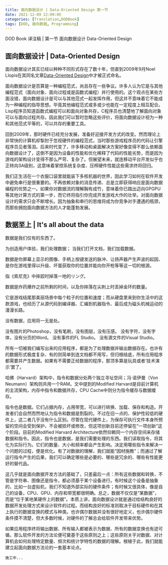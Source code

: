 ```yaml
---
title: 面向数据设计 | Data-Oriented Design 第一节
date: 2021-12-09 22:09:05
categories: [Translation,DODBook]
tags: [DOD, 面向数据, Programming] 
---
```


DOD Book 译注稿 | 第一节 面向数据设计 Data-Oriented Design
<!-- more -->

## 面向数据设计 | Data-Oriented Design

面向数据设计其实已经以种种不同形式存在了数十年，但直到2009年9月Noel Llopis在其同名文章[Data-Oriented Design](https://gamesfromwithin.com/data-oriented-design)中才被正式命名。

面向数据设计是否算是一种编程范式，尚且存在一些争议。许多人认为它是与其他编程范式（面向对象、面向过程或是函数式编程）并行使用的。这个观点在某些方面没错，面向数据设计是可以与其他范式一起发挥作用，但这并不意味着它不能成为一种编程的指导思想。毕竟其他编程范式或多或少也能在一定程度上相互配合。Lisp程序员知道函数式编程可以和面向对象共存，C程序员也清楚地了解面向对象可以与面向过程共存。因此我们可以暂时忽略这些评价，将面向数据设计视为一种和其他范式平等的，可以共存的重要工具。

回到2009年，那时硬件已经充分发展，准备好迎接开发方式的改变。然而理论上非常快的计算机却掣肘于忽视硬件的编程范式，当时那些游戏程序员的代码让引擎程序员见者落泪。后来时代变了，许多移动和桌面解决方案好像变得不那么依赖面向数据设计了，这倒不是因为设备的性能和优化稀释了代码的性能劣势，而是因为游戏的架构设计变得不那么严苛、复杂了。但展望未来，就连移动平台开发似乎也正转向3A级别，这意味着掌控系统复杂度、压榨硬件性能这些需求终将回归。

我们正生活在一个衣服口袋里就能装下多核机器的世界，因此学习如何在软件开发中避免串行是很重要的。不再依赖对象的消息传递、总是立即获得响应是面向数据编程的优势之一。如果你对数据流的理解胸有成竹，意味着你已踏出迈向GPGPU等其他计算方式的第一步，而它终将指引你完成开发游戏大作的壮举。对面向数据设计的需求只会不断增长。因为抽象和串行的思维将成为你竞争对手遭遇的瓶颈，而那些拥抱面向数据方法的人才能蓬勃发展。

## 数据至上 | It's all about the data

数据是我们仅有的东西了。

为创造用户体验，我们处理数据；
当我们打开文档，我们加载数据。

数据是你屏幕上显示的图像、手柄上按键发送的脉冲、让扬声器产生声波的起因、是你在游戏里得以升级、坏蛋获取你的位置并能向你开枪等等这一切的根源。

<p class="sidenote">指《索尼克》中摔跤时掉落一地的リング。</p>

数据是炸药爆炸之前所剩的时间，以及你摔落在尖刺上时丢掉金环的数量。

它是游戏结尾那美丽场景中每个粒子的位置和速度；而从硬盘里来到你生活中的这款游戏，也经历了从源代码到编译器、汇编到机器指令、最后成为磁头机械运动的漫漫长路。

没有数据，应用将一无是处。

没有图片的Photoshop，没有笔刷，没有图层，没有压感。
没有字符，没有字体，没有分页的Word。
没有事件的FL Studio。
没有源文件的Visual Studio。

所有一切被我们编写出来的应用程序，都是为了处理数据并输出数据存在。也许有的数据形式极度复杂、有的则简单到连文档都不用写，但归根结底，所有应用程序都需要并产生数据。如果有不需要正经数据的程序，那顶多算是玩具或者‘技术演示’罢了。

<p class="sidenote">哈佛（Harvard）架构中，指令和数据分处两个独立寻址空间；冯·诺伊曼（Von Neumann）架构则共用一个RAM。文中提到的Modified Harvard是目前计算机的主流架构，内存中指令和数据共存，CPU Cache中则分为指令缓存与数据缓存。</p>

指令也是数据。它们占据内存，占用带宽，可以进行转换、加载、保存和构造。开发者们会自然而然地认为指令和数据是割裂的。不过在旧一点的、保护性较低的硬件上，这二者几乎没有什么区别。尽管在现代硬件上，为保存可执行文件本身所预留的空间会受到保护，不会被损坏或修改，但这项创新目前还停留在“一项创新”这个阶段。目前的Modified Harvard Architecture依然仰赖同一个内存空间来存储数据和指令。因此，指令也是数据，是我们需要处理的东西。我们读取指令，将其化为实际行为。它们的数量、大小和频率都会产生影响。决定用哪些指令来解决一个问题的过程，便是优化。有了对数据的理解，我们就能“因材施教”；而通过了解运行指令产生的后果，我们可以确定哪些是必要的、哪些是冗余的、哪些有性能更好的替代品。

这几乎就是面向数据开发方法的基础了，只差最后一点：所有这些数据和转换，不管是字符串、图像还是指令，都必须基于某个设备进行。有时候这个设备是抽象的，比如一台虚拟机，我们不知道外部实际的硬件条件；有时候又很具体，像是自己的设备，CPU、GPU、内存和带宽都很明确。总之，数据不仅仅是“某数据”，而是“位于某地某硬件上的数据”。本质上讲，面向数据设计就是通过给结构良好的数据开发处理方式来设计软件的过程。而结构良好的标准则取决于目标硬件和在其上执行的数据变换的模式与种类。也许偶尔数据并没有很好地定义，也许偶尔硬件条件摸不清楚，但大多数时候，对硬件的了解总会给软件开发带来优势。

如果应用程序终将输出数据、所有输入都被表示为数据、所有的数据变换也有迹可循，那么软件开发的方法论便可奠基于这些原则之上；这些原则关乎对数据、对计算机会如何处理特定数量、频次和统计学特性的数据的理解。根植于此，我们就能建立起面向数据方法论的一套基本论点。

    施工中...